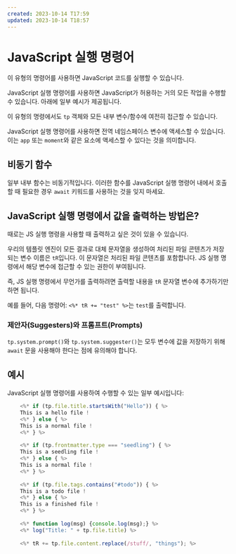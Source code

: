 ```yaml
---
created: 2023-10-14 T17:59
updated: 2023-10-14 T18:57
---
```

# JavaScript 실행 명령어

이 유형의 명령어를 사용하면 JavaScript 코드를 실행할 수 있습니다.

JavaScript 실행 명령어를 사용하면 JavaScript가 허용하는 거의 모든 작업을 수행할 수 있습니다. 아래에 일부 예시가 제공됩니다.

이 유형의 명령에서도 `tp` 객체와 모든 내부 변수/함수에 여전히 접근할 수 있습니다.

JavaScript 실행 명령어를 사용하면 전역 네임스페이스 변수에 액세스할 수 있습니다. 이는 `app` 또는 `moment`와 같은 요소에 액세스할 수 있다는 것을 의미합니다.

## 비동기 함수

일부 내부 함수는 비동기적입니다. 이러한 함수를 JavaScript 실행 명령어 내에서 호출할 때 필요한 경우 `await` 키워드를 사용하는 것을 잊지 마세요.

## JavaScript 실행 명령에서 값을 출력하는 방법은?

때로는 JS 실행 명령을 사용할 때 출력하고 싶은 것이 있을 수 있습니다.

우리의 템플릿 엔진이 모든 결과로 대체 문자열을 생성하여 처리된 파일 콘텐츠가 저장되는 변수 이름은 `tR`입니다. 이 문자열은 처리된 파일 콘텐츠를 포함합니다. JS 실행 명령에서 해당 변수에 접근할 수 있는 권한이 부여됩니다.

즉, JS 실행 명령에서 무언가를 출력하려면 출력할 내용을 `tR` 문자열 변수에 추가하기만 하면 됩니다.

예를 들어, 다음 명령어: `<%* tR += "test" %>`는 `test`를 출력합니다.

### 제안자(Suggesters)와 프롬프트(Prompts)

`tp.system.prompt()`와 `tp.system.suggester()`는 모두 변수에 값을 저장하기 위해 `await` 문을 사용해야 한다는 점에 유의해야 합니다.

## 예시

JavaScript 실행 명령어를 사용하여 수행할 수 있는 일부 예시입니다:

```javascript
	<%* if (tp.file.title.startsWith("Hello")) { %>
	This is a hello file !
	<%* } else { %>
	This is a normal file !
	<%* } %>
	    
	<%* if (tp.frontmatter.type === "seedling") { %>
	This is a seedling file !
	<%* } else { %>
	This is a normal file !
	<%* } %>
	    
	<%* if (tp.file.tags.contains("#todo")) { %>
	This is a todo file !
	<%* } else { %>
	This is a finished file !
	<%* } %>
	
	<%* function log(msg) {console.log(msg);} %>
	<%* log("Title: " + tp.file.title) %>
	    
	<%* tR += tp.file.content.replace(/stuff/, "things"); %>
```
